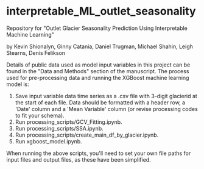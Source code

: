 # interpretable_ML_outlet_seasonality
Repository for "Outlet Glacier Seasonality Prediction Using Interpretable Machine Learning"

by Kevin Shionalyn, Ginny Catania, Daniel Trugman, Michael Shahin, Leigh Stearns, Denis Felikson

Details of public data used as model input variables in this project can be found in the "Data and Methods" section of the manuscript. The process used for pre-processing data and running the XGBoost machine learning model is:

1) Save input variable data time series as a .csv file with 3-digit glacierid at the start of each file. Data should be formatted with a header row, a 'Date' column and a 'Mean Variable' column (or revise processing codes to fit your schema). 
2) Run processing_scripts/GCV_Fitting.ipynb.
3) Run processing_scripts/SSA.ipynb.
4) Run processing_scripts/create_main_df_by_glacier.ipynb.
5) Run xgboost_model.ipynb.

When running the above scripts, you'll need to set your own file paths for input files and output files, as these have been simplified.
